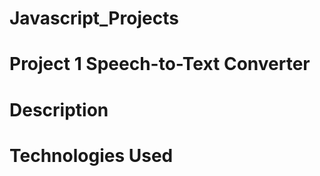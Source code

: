 # Javascript_Projects
 
# Project 1 Speech-to-Text Converter

# Description

<!-- A simple Speech-to-Text Converter built using HTML, CSS, and JavaScript. This application allows users to convert their spoken words into text in real time. -->

# Technologies Used

<!-- HTML
CSS
JavaScript -->